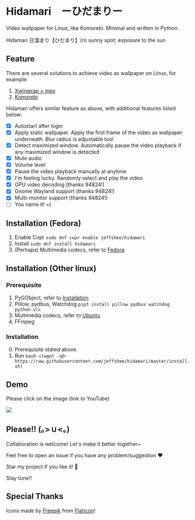 # Hidamari　ーひだまりー
Video wallpaper for Linux, like Komorebi. Minimal and written in Python.

Hidamari 日溜まり【ひだまり】(n) sunny spot; exposure to the sun

## Feature
There are several solutions to achieve video as wallpaper on Linux, for example:
1. [Xwinwrap + mpv](https://www.linuxuprising.com/2019/05/livestream-wallpaper-for-your-gnome.html)
2. [Komorebi](https://github.com/cheesecakeufo/komorebi)

Hidamari offers similar feature as above, with additional features listed below:
- [x] Autostart after login
- [x] Apply static wallpaper. Apply the first frame of the video as wallpaper underneath. Blur radius is adjustable too!
- [x] Detect maximized window. Automatically pause the video playback if any maximized window is detected
- [x] Mute audio
- [x] Volume level
- [x] Pause the video playback manually at anytime
- [x] I'm feeling lucky. Randomly select and play the video
- [x] GPU video decoding (thanks 94824!)
- [x] Gnome Wayland support (thanks 94824!)
- [x] Multi-monitor support (thanks 94824!)
- [ ] You name it! =)

## Installation (Fedora)
1. Enable Copr `sudo dnf copr enable jeffshee/hidamari`
2. Install `sudo dnf install hidamari`
3. (Perhaps) Multimedia codecs, refer to [Fedora](https://docs.fedoraproject.org/en-US/quick-docs/assembly_installing-plugins-for-playing-movies-and-music/)

## Installation (Other linux)
### Prerequisite
1. PyGObject, refer to [Installation](https://pygobject.readthedocs.io/en/latest/getting_started.html)
2. Pillow, pydbus, Watchdog `pip3 install pillow pydbus watchdog python-vlc`
3. Multimedia codecs, refer to [Ubuntu](https://itsfoss.com/install-media-codecs-ubuntu/)
4. FFmpeg

### Installation
0. Prerequisite stated above.
1. Run `bash <(wget -qO- https://raw.githubusercontent.com/jeffshee/hidamari/master/install.sh)`

## Demo
Please click on the image (link to YouTube)

[![](res/demo.gif)](http://www.youtube.com/watch?v=EFh4O0xVcFw "")

## Please!! (｡>ｕ<｡)
Collaboration is welcome! Let's make it better together~

Feel free to open an issue if you have any problem/suggestion :heart:

Star my project if you like it! :star2:

Stay tune!!

## Special Thanks
Icons made by [Freepik](http://www.freepik.com/) from [Flaticon](https://www.flaticon.com/)!

